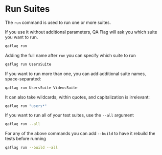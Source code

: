 # Run Suites

The `run` command is used to run one or more suites.

If you use it without additional parameters, QA Flag will ask you which suite you want to run.

```bash
qaflag run
```

Adding the full name after `run` you can specify which suite to run

```bash
qaflag run UsersSuite
```

If you want to run more than one, you can add additional suite names, space-separated:

```bash
qaflag run UsersSuite VideosSuite
```

It can also take wildcards, within quotes, and capitalization is irrelevant:

```bash
qaflag run "users*"
```

If you want to run all of your test suites, use the `--all` argument

```bash
qaflag run --all
```

For any of the above commands you can add `--build` to have it rebuild the tests before running

```bash
qaflag run --build --all
```
